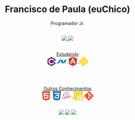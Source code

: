<div align="center">
 <h1> Francisco de Paula (euChico) </h1>
 
 Programador Jr. <br>
</div>

<br>

<div align="center">
  <a href="https://github.com/euchico">
  <img height="160em" src="https://github-readme-stats.vercel.app/api?username=euchico&custom_title=Estatísticas&show_icons=true&theme=dark&include_all_commits=true&count_private=true&iten_color=79ff97"/>
  <img height="160em" src="https://github-readme-stats.vercel.app/api/top-langs/?username=euchico&custom_title=Linguagens&layout=compact&langs_count=6&theme=dark"/>
</div>

<div style="display: inline_block" align="center">
  <br>
  
  <span align="center">Estudando</span>
  <br>
  <img align="center" alt="CSharp" height="30" width="auto" src="https://github.com/devicons/devicon/blob/master/icons/csharp/csharp-plain.svg" />
  <img align="center" alt="dotNET" height="30" width="auto" src="https://github.com/devicons/devicon/blob/master/icons/dot-net/dot-net-plain.svg" />
  <img align="center" alt="Angular" height="30" width="auto" src="https://github.com/devicons/devicon/blob/master/icons/angularjs/angularjs-plain.svg" />
 <img align="center" alt="Python" height="30" width="auto" src="https://github.com/devicons/devicon/blob/master/icons/python/python-plain.svg" />
  
  <br>
  <br>
 
  <span align="center">Outros Conhecimentos</span>
  <br>
  <img align="center" alt="HTML" height="30" width="auto" src="https://github.com/devicons/devicon/blob/master/icons/html5/html5-plain.svg" />
  <img align="center" alt="CSS" height="30" width="auto" src="https://github.com/devicons/devicon/blob/master/icons/css3/css3-plain.svg" />
  <img align="center" alt="SASS" height="30" width="auto" src="https://github.com/devicons/devicon/blob/master/icons/sass/sass-original.svg" />
  <img align="center" alt="Js" height="30" width="auto" src="https://github.com/devicons/devicon/blob/master/icons/javascript/javascript-plain.svg" />
  <img align="center" alt="Git" height="30" width="auto" src="https://github.com/devicons/devicon/blob/master/icons/git/git-plain.svg" />
</div>
  
  ##
 
<div align="center"> 
  <a href = "mailto:eu.francisco@outlook.com"><img src="https://img.shields.io/badge/-Outlook-22272e?style=for-the-badge&logo=microsoft-outlook&logoColor=white" target="_blank"></a>
  <a href="https://www.linkedin.com/in/euchico" target="_blank"><img src="https://img.shields.io/badge/-LinkedIn-22272e?style=for-the-badge&logo=linkedin&logoColor=white" target="_blank"></a>
 <a href="https://instagram.com/euchicodev" target="_blank"><img src="https://img.shields.io/badge/Instagram-22272e?style=for-the-badge&logo=instagram&logoColor=white" target="_blank"></a>
</div>
